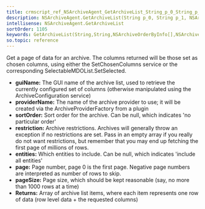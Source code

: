 ```yaml
---
title: crmscript_ref_NSArchiveAgent_GetArchiveList_String_p_0_String_p_1_NSArchiveOrderByInfo__p_2_NSArchiveRestrictionInfo__p_3_String__p_4_Integer_p_5_Integer_p_6
description: NSArchiveAgent.GetArchiveList(String p_0, String p_1, NSArchiveOrderByInfo[] p_2, NSArchiveRestrictionInfo[] p_3, String[] p_4, Integer p_5, Integer p_6)
intellisense: NSArchiveAgent.GetArchiveList
sortOrder: 1105
keywords: GetArchiveList(String,String,NSArchiveOrderByInfo[],NSArchiveRestrictionInfo[],String[],Integer,Integer)
so.topic: reference
---
```



Get a page of data for an archive. The columns returned will be those set as chosen columns, using either the SetChosenColumns service or the corresponding SelectableMDOList.SetSelected.



* **guiName:** The GUI name of the archive list, used to retrieve the currently configured set of columns (otherwise manipulated using the ArchiveConfiguration service)
* **providerName:** The name of the archive provider to use; it will be created via the ArchiveProviderFactory from a plugin
* **sortOrder:** Sort order for the archive. Can be null, which indicates 'no particular order'
* **restriction:** Archive restrictions. Archives will generally throw an exception if no restrictions are set. Pass in an empty array if you really do not want restrictions, but remember that you may end up fetching the first page of millions of rows.
* **entities:** Which entities to include. Can be null, which indicates 'include all entities'
* **page:** Page number, page 0 is the first page. Negative page numbers are interpreted as number of rows to skip.
* **pageSize:** Page size, which should be kept reasonable (say, no more than 1000 rows at a time)
* **Returns:** Array of archive list items, where each item represents one row of data (row level data + the requested columns)


